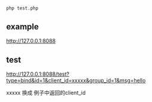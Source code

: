 ## 

```
php test.php
```

## example


http://127.0.0.1:8088


## test



http://127.0.0.1:8088/test?type=bind&id=1&client_id=xxxxx&group_id=1&msg=hello


xxxxx 换成 例子中返回的client_id
